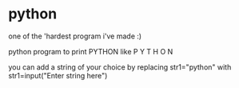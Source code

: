 # python

one of the 'hardest program i've made :) 

python program to print PYTHON like 
P 
Y
T
H
O
N 

you can add a string of your choice by replacing str1="python" with str1=input("Enter string here")
